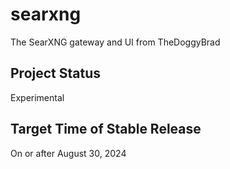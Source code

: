 # searxng
The SearXNG gateway and UI from TheDoggyBrad

## Project Status
Experimental

## Target Time of Stable Release
On or after August 30, 2024

